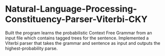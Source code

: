 # Natural-Language-Processing-Constituency-Parser-Viterbi-CKY
Built the program learns the probabilistic Context Free Grammar from an input file which contains tagged trees for the sentence.  Implemented a Viterbi parser that takes the grammar and sentence as input and outputs the highest-probability parse. 
